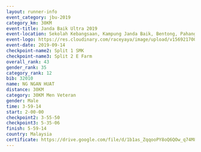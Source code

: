 ```yaml
---
layout: runner-info 
event_category: jbu-2019 
category_km: 30KM 
event-title: Janda Baik Ultra 2019  
event-location: Sekolah Kebangsaan, Kampung Janda Baik, Bentong, Pahang, Malaysia 
event-logo: https://res.cloudinary.com/raceyaya/image/upload/v1569217009/logo/janda-baik_vch1pc.jpg 
event-date: 2019-09-14 
checkpoint-name2: Split 1 SMK 
checkpoint-name3: Split 2 E Farm 
overall_rank: 43
gender_rank: 35
category_rank: 12
bib: 32010
name: NG NGAN HUAT
distance: 30KM
category: 30KM Men Veteran
gender: Male
time: 3-59-14
start: 2-00-00
checkpoint2: 3-55-50
checkpoint3: 5-35-06
finish: 5-59-14
country: Malaysia
certificate: https://drive.google.com/file/d/1b1as_ZqqooPY8oQ6QOw_q74M8THSarXb/view?usp=sharing
---
```


